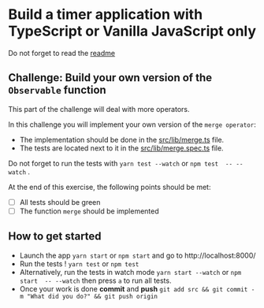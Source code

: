 # Build a timer application with TypeScript or Vanilla JavaScript only

Do not forget to read the [readme](../README.md) 


## Challenge: Build your own version of the `Observable` function

This part of the challenge will deal with more operators. 

In this challenge you will implement your own version of the `merge operator`:
- The implementation should be done in the [src/lib/merge.ts](../src/lib/merge.ts) file.
- The tests are located next to it in the [src/lib/merge.spec.ts](../src/lib/merge.spec.ts) file. 

Do not forget to run the tests with `yarn test --watch` or `npm test  -- --watch` . 

At the end of this exercise, the following points should be met:
- [ ] All tests should be green
- [ ] The function `merge` should be implemented

## How to get started

- Launch the app `yarn start` or `npm start` and go to http://localhost:8000/
- Run the tests ! `yarn test` or `npm test`
- Alternatively, run the tests in watch mode `yarn start --watch` or `npm start  -- --watch` then press `a` to run all tests.
- Once your work is done **commit** and **push** `git add src && git commit -m "What did you do?" && git push origin`

